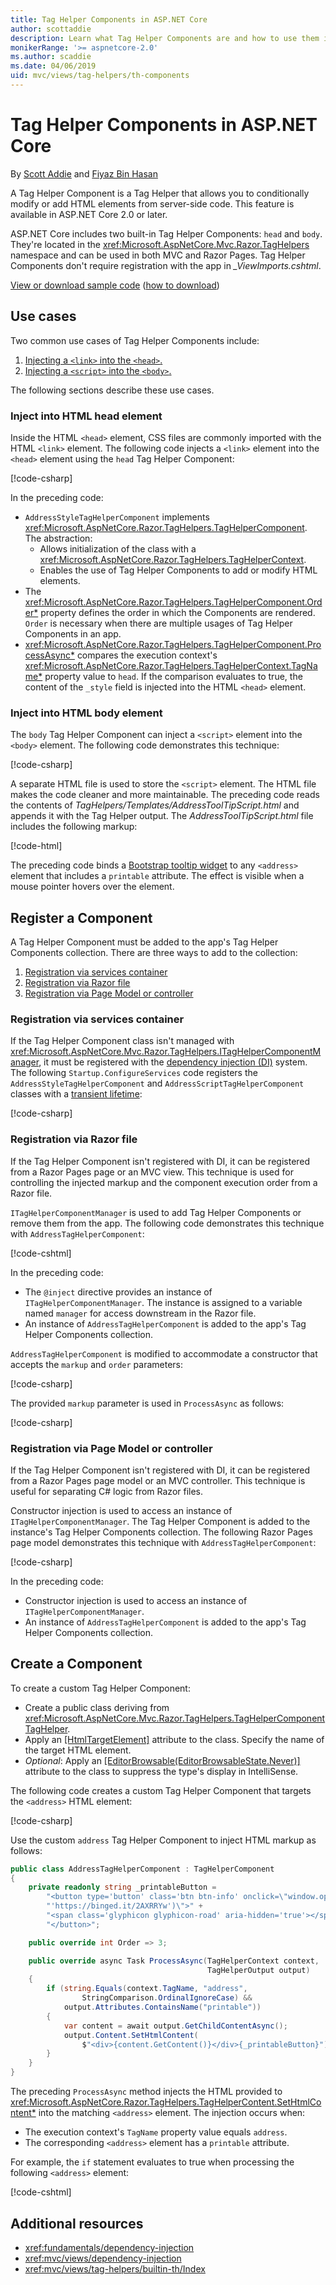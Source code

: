 ```yaml
---
title: Tag Helper Components in ASP.NET Core
author: scottaddie
description: Learn what Tag Helper Components are and how to use them in ASP.NET Core.
monikerRange: '>= aspnetcore-2.0'
ms.author: scaddie
ms.date: 04/06/2019
uid: mvc/views/tag-helpers/th-components
---
```

# Tag Helper Components in ASP.NET Core

By [Scott Addie](https://twitter.com/Scott_Addie) and [Fiyaz Bin Hasan](https://github.com/fiyazbinhasan)

A Tag Helper Component is a Tag Helper that allows you to conditionally modify or add HTML elements from server-side code. This feature is available in ASP.NET Core 2.0 or later.

ASP.NET Core includes two built-in Tag Helper Components: `head` and `body`. They're located in the <xref:Microsoft.AspNetCore.Mvc.Razor.TagHelpers> namespace and can be used in both MVC and Razor Pages. Tag Helper Components don't require registration with the app in *_ViewImports.cshtml*.

[View or download sample code](https://github.com/aspnet/AspNetCore.Docs/tree/master/aspnetcore/mvc/views/tag-helpers/th-components/samples) ([how to download](xref:index#how-to-download-a-sample))

## Use cases

Two common use cases of Tag Helper Components include:

1. [Injecting a `<link>` into the `<head>`.](#inject-into-html-head-element)
1. [Injecting a `<script>` into the `<body>`.](#inject-into-html-body-element)

The following sections describe these use cases.

### Inject into HTML head element

Inside the HTML `<head>` element, CSS files are commonly imported with the HTML `<link>` element. The following code injects a `<link>` element into the `<head>` element using the `head` Tag Helper Component:

[!code-csharp[](th-components/samples/RazorPagesSample/TagHelpers/AddressStyleTagHelperComponent.cs)]

In the preceding code:

* `AddressStyleTagHelperComponent` implements <xref:Microsoft.AspNetCore.Razor.TagHelpers.TagHelperComponent>. The abstraction:
  * Allows initialization of the class with a <xref:Microsoft.AspNetCore.Razor.TagHelpers.TagHelperContext>.
  * Enables the use of Tag Helper Components to add or modify HTML elements.
* The <xref:Microsoft.AspNetCore.Razor.TagHelpers.TagHelperComponent.Order*> property defines the order in which the Components are rendered. `Order` is necessary when there are multiple usages of Tag Helper Components in an app.
* <xref:Microsoft.AspNetCore.Razor.TagHelpers.TagHelperComponent.ProcessAsync*> compares the execution context's <xref:Microsoft.AspNetCore.Razor.TagHelpers.TagHelperContext.TagName*> property value to `head`. If the comparison evaluates to true, the content of the `_style` field is injected into the HTML `<head>` element.

### Inject into HTML body element

The `body` Tag Helper Component can inject a `<script>` element into the `<body>` element. The following code demonstrates this technique:

[!code-csharp[](th-components/samples/RazorPagesSample/TagHelpers/AddressScriptTagHelperComponent.cs)]

A separate HTML file is used to store the `<script>` element. The HTML file makes the code cleaner and more maintainable. The preceding code reads the contents of *TagHelpers/Templates/AddressToolTipScript.html* and appends it with the Tag Helper output. The *AddressToolTipScript.html* file includes the following markup:

[!code-html[](th-components/samples/RazorPagesSample/TagHelpers/Templates/AddressToolTipScript.html)]

The preceding code binds a [Bootstrap tooltip widget](https://getbootstrap.com/docs/3.3/javascript/#tooltips) to any `<address>` element that includes a `printable` attribute. The effect is visible when a mouse pointer hovers over the element.

## Register a Component

A Tag Helper Component must be added to the app's Tag Helper Components collection. There are three ways to add to the collection:

1. [Registration via services container](#registration-via-services-container)
1. [Registration via Razor file](#registration-via-razor-file)
1. [Registration via Page Model or controller](#registration-via-page-model-or-controller)

### Registration via services container

If the Tag Helper Component class isn't managed with <xref:Microsoft.AspNetCore.Mvc.Razor.TagHelpers.ITagHelperComponentManager>, it must be registered with the [dependency injection (DI)](xref:fundamentals/dependency-injection) system. The following `Startup.ConfigureServices` code registers the `AddressStyleTagHelperComponent` and `AddressScriptTagHelperComponent` classes with a [transient lifetime](xref:fundamentals/dependency-injection#lifetime-and-registration-options):

[!code-csharp[](th-components/samples/RazorPagesSample/Startup.cs?name=snippet_ConfigureServices&highlight=12-15)]

### Registration via Razor file

If the Tag Helper Component isn't registered with DI, it can be registered from a Razor Pages page or an MVC view. This technique is used for controlling the injected markup and the component execution order from a Razor file.

`ITagHelperComponentManager` is used to add Tag Helper Components or remove them from the app. The following code demonstrates this technique with `AddressTagHelperComponent`:

[!code-cshtml[](th-components/samples/RazorPagesSample/Pages/Contact.cshtml?name=snippet_ITagHelperComponentManager)]

In the preceding code:

* The `@inject` directive provides an instance of `ITagHelperComponentManager`. The instance is assigned to a variable named `manager` for access downstream in the Razor file.
* An instance of `AddressTagHelperComponent` is added to the app's Tag Helper Components collection.

`AddressTagHelperComponent` is modified to accommodate a constructor that accepts the `markup` and `order` parameters:

[!code-csharp[](th-components/samples/RazorPagesSample/TagHelpers/AddressTagHelperComponent.cs?name=snippet_Constructor)]

The provided `markup` parameter is used in `ProcessAsync` as follows:

[!code-csharp[](th-components/samples/RazorPagesSample/TagHelpers/AddressTagHelperComponent.cs?name=snippet_ProcessAsync&highlight=10-11)]

### Registration via Page Model or controller

If the Tag Helper Component isn't registered with DI, it can be registered from a Razor Pages page model or an MVC controller. This technique is useful for separating C# logic from Razor files.

Constructor injection is used to access an instance of `ITagHelperComponentManager`. The Tag Helper Component is added to the instance's Tag Helper Components collection. The following Razor Pages page model demonstrates this technique with `AddressTagHelperComponent`:

[!code-csharp[](th-components/samples/RazorPagesSample/Pages/Index.cshtml.cs?name=snippet_IndexModelClass)]

In the preceding code:

* Constructor injection is used to access an instance of `ITagHelperComponentManager`.
* An instance of `AddressTagHelperComponent` is added to the app's Tag Helper Components collection.

## Create a Component

To create a custom Tag Helper Component:

* Create a public class deriving from <xref:Microsoft.AspNetCore.Mvc.Razor.TagHelpers.TagHelperComponentTagHelper>.
* Apply an [[HtmlTargetElement]](xref:Microsoft.AspNetCore.Razor.TagHelpers.HtmlTargetElementAttribute) attribute to the class. Specify the name of the target HTML element.
* *Optional*: Apply an [[EditorBrowsable(EditorBrowsableState.Never)]](xref:System.ComponentModel.EditorBrowsableAttribute) attribute to the class to suppress the type's display in IntelliSense.

The following code creates a custom Tag Helper Component that targets the `<address>` HTML element:

[!code-csharp[](th-components/samples/RazorPagesSample/TagHelpers/AddressTagHelperComponentTagHelper.cs)]

Use the custom `address` Tag Helper Component to inject HTML markup as follows:

```csharp
public class AddressTagHelperComponent : TagHelperComponent
{
    private readonly string _printableButton =
        "<button type='button' class='btn btn-info' onclick=\"window.open("
        "'https://binged.it/2AXRRYw')\">" +
        "<span class='glyphicon glyphicon-road' aria-hidden='true'></span>" +
        "</button>";

    public override int Order => 3;

    public override async Task ProcessAsync(TagHelperContext context,
                                            TagHelperOutput output)
    {
        if (string.Equals(context.TagName, "address",
                StringComparison.OrdinalIgnoreCase) &&
            output.Attributes.ContainsName("printable"))
        {
            var content = await output.GetChildContentAsync();
            output.Content.SetHtmlContent(
                $"<div>{content.GetContent()}</div>{_printableButton}");
        }
    }
}
```

The preceding `ProcessAsync` method injects the HTML provided to <xref:Microsoft.AspNetCore.Razor.TagHelpers.TagHelperContent.SetHtmlContent*> into the matching `<address>` element. The injection occurs when:

* The execution context's `TagName` property value equals `address`.
* The corresponding `<address>` element has a `printable` attribute.

For example, the `if` statement evaluates to true when processing the following `<address>` element:

[!code-cshtml[](th-components/samples/RazorPagesSample/Pages/Contact.cshtml?name=snippet_AddressPrintable)]

## Additional resources

* <xref:fundamentals/dependency-injection>
* <xref:mvc/views/dependency-injection>
* <xref:mvc/views/tag-helpers/builtin-th/Index>
